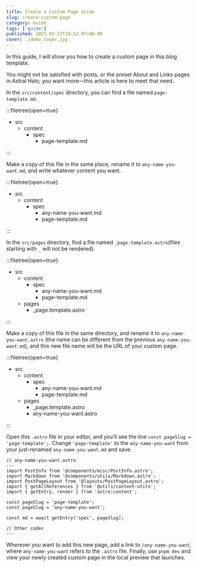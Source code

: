 ```yaml
---
title: Create a Custom Page Guide
slug: create-custom-page
category: Guide
tags: ['guide']
published: 2025-02-13T18:52:07+08:00
cover: ./demo_cover.jpg
---
```


<!--  -->

In this guide, I will show you how to create a custom page in this blog template.

You might not be satisfied with posts, or the preset About and Links pages in Astral Halo;
you want more—this article is here to meet that need.

In the `src/content/spec` directory, you can find a file named `page-template.md`.

:::filetree{open=true}

- src
  - content
    - spec
      - page-template.md

:::

Make a copy of this file in the same place, rename it to `any-name-you-want.md`,
and write whatever content you want.

:::filetree{open=true}

- src
  - content
    - spec
      - any-name-you-want.md
      - page-template.md

:::

In the `src/pages` directory, find a file named `_page.template.astro`(files starting with `_` will not be rendered).

:::filetree{open=true}

- src
  - content
    - spec
      - any-name-you-want.md
      - page-template.md
  - pages
    - \_page.template.astro

:::

Make a copy of this file in the same directory, and rename it to `any-name-you-want.astro` (the name can be
different from the previous `any-name-you-want.md`), and this new file name will be the URL of your custom page.

:::filetree{open=true}

- src
  - content
    - spec
      - any-name-you-want.md
      - page-template.md
  - pages
    - \_page.template.astro
    - any-name-you-want.astro

:::

Open this `.astro` file in your editor, and you'll see the line `const pageSlug = 'page-template';`.
Change `'page-template'` to the `any-name-you-want` from your just-renamed `any-name-you-want.md` and save.

<!-- prettier-ignore-start -->
```astro del={9} add={10}
// any-name-you-want.astro
---
import PostInfo from '@components/misc/PostInfo.astro';
import Markdown from '@components/utils/Markdown.astro';
import PostPageLayout from '@layouts/PostPageLayout.astro';
import { getAllReferences } from '@utils/content-utils';
import { getEntry, render } from 'astro:content';

const pageSlug = 'page-template';
const pageSlug = 'any-name-you-want';

const md = await getEntry('spec', pageSlug);

// Other codes
---
```
<!-- prettier-ignore-end -->

Wherever you want to add this new page, add a link to `/any-name-you-want`, where `any-name-you-want`
refers to the `.astro` file. Finally, use `pnpm dev` and view your newly created custom page in the
local preview that launches.
